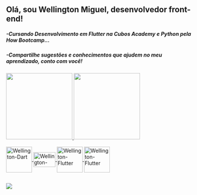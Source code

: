 
  
##  Olá, sou Wellington Miguel, desenvolvedor front-end!
##### -Cursando Desenvolvimento em Flutter na Cubos Academy e Python pela How Bootcamp...
##### -Compartilhe sugestões e conhecimentos que ajudem no meu aprendizado, conto com você!
<div align = "justify">
  <a href="https://github.com/Wellington-Miguel">
  <img height = "180em" src = "https://github-readme-stats.vercel.app/api?username=Wellington-Miguel&show_icons=true&theme=tokyonight&include_all_commits=true&count_private=true" /> 
    <img height = "180em" src = "https://github-readme-stats.vercel.app/api/top-langs/?username=Wellington-Miguel&layout=compact&langs_count=7&theme=tokyonight" />
</div>
<div style = "display: inline_block"> <br>
  <img align = "center" alt = "Wellington-Dart" height = "70" width = "70" src = "https://cdn.jsdelivr.net/gh/devicons/devicon/icons/dart/dart-original-wordmark.svg">
   <img align = "center" alt = "Wellington-Flutter" height = "40" width = "60" src = "https://cdn.jsdelivr.net/gh/devicons/devicon/icons/flutter/flutter-original.svg">
  <img align = "center" alt = "Wellington-Flutter" height = "70" width = "70" src = "https://cdn.jsdelivr.net/gh/devicons/devicon/icons/git/git-original-wordmark.svg">
  <img align = "center" alt = "Wellington-Flutter" height = "70" width = "70"  src="https://cdn.jsdelivr.net/gh/devicons/devicon/icons/linux/linux-original.svg" />
 

  
##
 
<div> 
  <a href="https://www.linkedin.com/in/wellington-m-408313103/" target="_parent"> <img src = "https://img.shields.io/badge/LinkedIn-0077B5?style=for-the-badge&logo=linkedin&logoColor=white"> </a>

